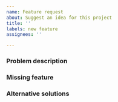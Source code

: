 ```yaml
---
name: Feature request
about: Suggest an idea for this project
title: ''
labels: new feature
assignees: ''

---
```


<!-- Be clear and concise. Write a full sentence in the issue title.
Thanks for your help! -->

### Problem description
<!-- A clear and concise description of what the problem is.
Example: I'm always frustrated when [...] -->

### Missing feature
<!-- A concise description of a feature
that could solve this problem? -->

### Alternative solutions
<!-- Any alternative solutions or features you've considered for this. -->
